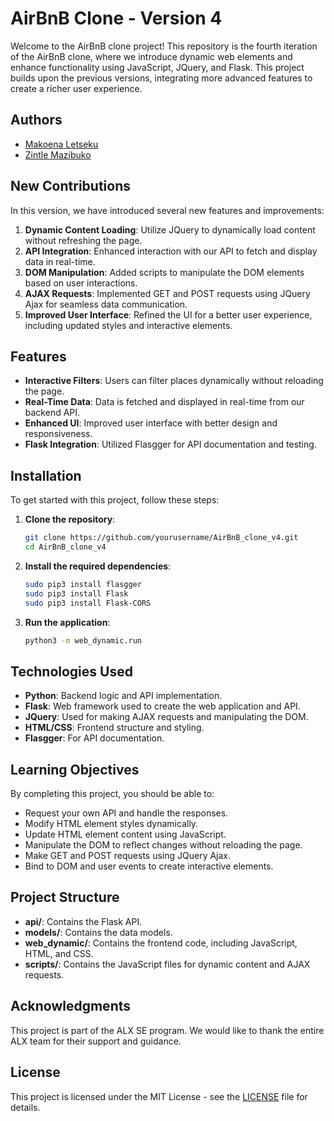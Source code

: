 # AirBnB Clone - Version 4

Welcome to the AirBnB clone project! This repository is the fourth iteration of the AirBnB clone, where we introduce dynamic web elements and enhance functionality using JavaScript, JQuery, and Flask. This project builds upon the previous versions, integrating more advanced features to create a richer user experience.

## Authors

- [Makoena Letseku](https://github.com/MakoenaLetseku)
- [Zintle Mazibuko](https://github.com/ZintleMazibuko)

## New Contributions

In this version, we have introduced several new features and improvements:

1. **Dynamic Content Loading**: Utilize JQuery to dynamically load content without refreshing the page.
2. **API Integration**: Enhanced interaction with our API to fetch and display data in real-time.
3. **DOM Manipulation**: Added scripts to manipulate the DOM elements based on user interactions.
4. **AJAX Requests**: Implemented GET and POST requests using JQuery Ajax for seamless data communication.
5. **Improved User Interface**: Refined the UI for a better user experience, including updated styles and interactive elements.

## Features

- **Interactive Filters**: Users can filter places dynamically without reloading the page.
- **Real-Time Data**: Data is fetched and displayed in real-time from our backend API.
- **Enhanced UI**: Improved user interface with better design and responsiveness.
- **Flask Integration**: Utilized Flasgger for API documentation and testing.

## Installation

To get started with this project, follow these steps:

1. **Clone the repository**:
    ```bash
    git clone https://github.com/yourusername/AirBnB_clone_v4.git
    cd AirBnB_clone_v4
    ```

2. **Install the required dependencies**:
    ```bash
    sudo pip3 install flasgger
    sudo pip3 install Flask
    sudo pip3 install Flask-CORS
    ```

3. **Run the application**:
    ```bash
    python3 -m web_dynamic.run
    ```

## Technologies Used

- **Python**: Backend logic and API implementation.
- **Flask**: Web framework used to create the web application and API.
- **JQuery**: Used for making AJAX requests and manipulating the DOM.
- **HTML/CSS**: Frontend structure and styling.
- **Flasgger**: For API documentation.

## Learning Objectives

By completing this project, you should be able to:

- Request your own API and handle the responses.
- Modify HTML element styles dynamically.
- Update HTML element content using JavaScript.
- Manipulate the DOM to reflect changes without reloading the page.
- Make GET and POST requests using JQuery Ajax.
- Bind to DOM and user events to create interactive elements.

## Project Structure

- **api/**: Contains the Flask API.
- **models/**: Contains the data models.
- **web_dynamic/**: Contains the frontend code, including JavaScript, HTML, and CSS.
- **scripts/**: Contains the JavaScript files for dynamic content and AJAX requests.

## Acknowledgments

This project is part of the ALX SE program. We would like to thank the entire ALX team for their support and guidance.

## License

This project is licensed under the MIT License - see the [LICENSE](LICENSE) file for details.


